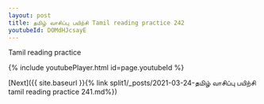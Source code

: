 ```yaml
---
layout: post
title: தமிழ் வாசிப்பு பயிற்சி Tamil reading practice 242
youtubeId: DOMdHJcsayE
---
```

 
 
Tamil reading practice
 
 
 
 
 


{% include youtubePlayer.html id=page.youtubeId %}
 
[Next]({{ site.baseurl }}{% link  split1/_posts/2021-03-24-தமிழ் வாசிப்பு பயிற்சி tamil reading practice 241.md%})
 
